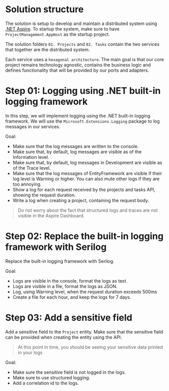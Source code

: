 # Solution structure

The solution is setup to develop and maintain a distributed system using [.NET Aspire](https://learn.microsoft.com/en-us/dotnet/aspire/get-started/aspire-overview).
To startup the system, make sure to have `ProjectManagement.AppHost` as the startup project.

The solution folders `01. Projects` and `02. Tasks` contain the two services that together are the distributed system.

Each service uses a `hexagonal architecture`. The main goal is that our core project remains technology agnostic, contains the business logic 
and defines functionality that will be provided by our ports and adapters. 

# Step 01: Logging using .NET built-in logging framework

In this step, we will implement logging using the .NET built-in logging framework. 
We will use the `Microsoft.Extensions.Logging` package to log messages in our services.

Goal:
- Make sure that the log messages are written to the console.
- Make sure that, by default, log messages are visible as of the Information level.
- Make sure that, by default, log messages in Development are visible as of the Trace level.
- Make sure that the log messages of EntityFramework are visible if their log level is Warning or higher. You can also mute other logs if they are too annoying.
- Show a log for each request received by the projects and tasks API, showing the request duration.
- Write a log when creating a project, containing the request body.

> Do not worry about the fact that structured logs and traces are not visible in the Aspire Dashboard.
	
# Step 02: Replace the built-in logging framework with Serilog

Replace the built-in logging framework with Serilog. 

Goal:
- Logs are visible in the console, format the logs as text. 
- Logs are visible in a file, format the logs as JSON.
- Log, using Warning level, when the request duration exceeds 500ms
- Create a file for each hour, and keep the logs for 7 days.

# Step 03: Add a sensitive field

Add a sensitive field to the `Project` entity. Make sure that the sensitive field can be provided when creating the entity using the API.

> At this point in time, you should be seeing your sensitive data printed in your logs

Goal:
- Make sure the sensitive field is not logged in the logs.
- Make sure to use structured logging.
- Add a correlation id to the logs.